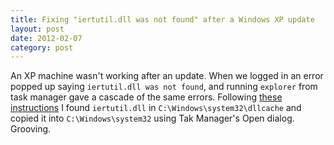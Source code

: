 ```yaml
---
title: Fixing "iertutil.dll was not found" after a Windows XP update
layout: post
date: 2012-02-07
category: post
---
```


An XP machine wasn't working after an update. When we logged in an error popped up saying `iertutil.dll was not found`, and running `explorer` from task manager gave a cascade of the same errors. Following [these instructions][1] I found `iertutil.dll` in `C:\Windows\system32\dllcache` and copied it into `C:\Windows\system32` using Tak Manager's Open dialog. Grooving.

[1]: https://answers.microsoft.com/en-us/windows/forum/windows_xp-system/system-has-failed-because-iertutildll-was-not/6dd913ba-cc0f-4828-a55a-477771d25b66
